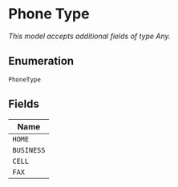 
# Phone Type

*This model accepts additional fields of type Any.*

## Enumeration

`PhoneType`

## Fields

| Name |
|  --- |
| `HOME` |
| `BUSINESS` |
| `CELL` |
| `FAX` |

